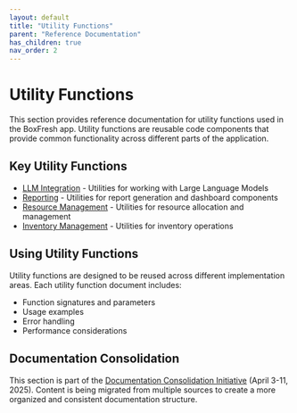```yaml
---
layout: default
title: "Utility Functions"
parent: "Reference Documentation"
has_children: true
nav_order: 2
---
```


# Utility Functions

This section provides reference documentation for utility functions used in the BoxFresh app. Utility functions are reusable code components that provide common functionality across different parts of the application.

## Key Utility Functions

- [LLM Integration](./llm.md) - Utilities for working with Large Language Models
- [Reporting](./reporting.md) - Utilities for report generation and dashboard components
- [Resource Management](./resources.md) - Utilities for resource allocation and management
- [Inventory Management](./inventory.md) - Utilities for inventory operations

## Using Utility Functions

Utility functions are designed to be reused across different implementation areas. Each utility function document includes:

- Function signatures and parameters
- Usage examples
- Error handling
- Performance considerations

## Documentation Consolidation

This section is part of the [Documentation Consolidation Initiative](../../consolidation/index.md) (April 3-11, 2025). Content is being migrated from multiple sources to create a more organized and consistent documentation structure. 
